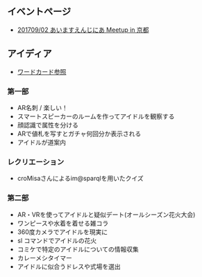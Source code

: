 ## イベントページ
- [201709/02 あいますえんじにあ Meetup in 京都](https://imas.connpass.com/event/64177/)

## アイディア
- [ワードカード参照](https://github.com/imas/hackathon/issues/63)

### 第一部
- AR名刺 / 楽しい！
- スマートスピーカーのルームを作ってアイドルを観察する
- 顔認識で属性を分ける
- ARで値札を写すとガチャ何回分か表示される
- アイドルが道案内

### レクリエーション
- croMisaさんによるim@sparqlを用いたクイズ

### 第二部
- AR・VRを使ってアイドルと疑似デート(オールシーズン花火大会)
- ワンピースや水着を着せる雑コラ
- 360度カメラでアイドルを現実に
- sl コマンドでアイドルの花火
- コミケで特定のアイドルについての情報収集
- カレーメシタイマー
- アイドルに似合うドレスや式場を選出
